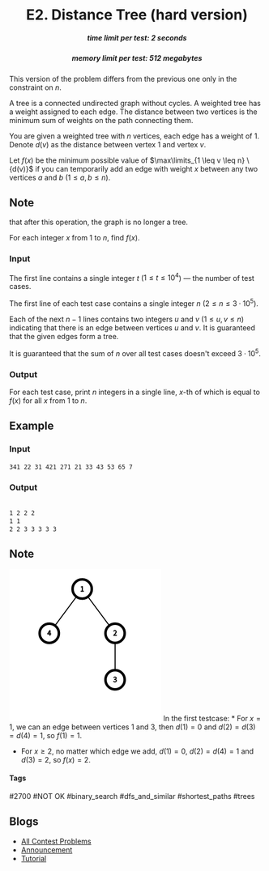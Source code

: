 <h1 style='text-align: center;'> E2. Distance Tree (hard version)</h1>

<h5 style='text-align: center;'>time limit per test: 2 seconds</h5>
<h5 style='text-align: center;'>memory limit per test: 512 megabytes</h5>

This version of the problem differs from the previous one only in the constraint on $n$.

A tree is a connected undirected graph without cycles. A weighted tree has a weight assigned to each edge. The distance between two vertices is the minimum sum of weights on the path connecting them.

You are given a weighted tree with $n$ vertices, each edge has a weight of $1$. Denote $d(v)$ as the distance between vertex $1$ and vertex $v$.

Let $f(x)$ be the minimum possible value of $\max\limits_{1 \leq v \leq n} \ {d(v)}$ if you can temporarily add an edge with weight $x$ between any two vertices $a$ and $b$ $(1 \le a, b \le n)$. 
## Note

 that after this operation, the graph is no longer a tree.

For each integer $x$ from $1$ to $n$, find $f(x)$.

### Input

The first line contains a single integer $t$ ($1 \le t \le 10^4$) — the number of test cases.

The first line of each test case contains a single integer $n$ ($2 \le n \le 3 \cdot 10^5$).

Each of the next $n−1$ lines contains two integers $u$ and $v$ ($1 \le u,v \le n$) indicating that there is an edge between vertices $u$ and $v$. It is guaranteed that the given edges form a tree.

It is guaranteed that the sum of $n$ over all test cases doesn't exceed $3 \cdot 10^5$.

### Output

For each test case, print $n$ integers in a single line, $x$-th of which is equal to $f(x)$ for all $x$ from $1$ to $n$.

## Example

### Input


```text
341 22 31 421 271 21 33 43 53 65 7
```
### Output

```text

1 2 2 2 
1 1 
2 2 3 3 3 3 3 

```
## Note

 ![](images/cefe7d25ebc0ecc4f36b3caf11a40e42b9dbdcad.png)  In the first testcase: * For $x = 1$, we can an edge between vertices $1$ and $3$, then $d(1) = 0$ and $d(2) = d(3) = d(4) = 1$, so $f(1) = 1$.
* For $x \ge 2$, no matter which edge we add, $d(1) = 0$, $d(2) = d(4) = 1$ and $d(3) = 2$, so $f(x) = 2$.


#### Tags 

#2700 #NOT OK #binary_search #dfs_and_similar #shortest_paths #trees 

## Blogs
- [All Contest Problems](../Codeforces_Round_769_(Div._2).md)
- [Announcement](../blogs/Announcement.md)
- [Tutorial](../blogs/Tutorial.md)
